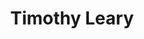 ---
title: "Timothy Leary"
cc-type: person
hashtag: "timothy-leary"
born-on: 1920-10-22
died-on: 1996-05-31
tags:
  - American
  - Psychonaut
  - Psychologist
  - Activist
  - Writer
  - Human Being
  - "the most dangerous man in America"
  - dead at the moment
---